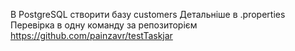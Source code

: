 В PostgreSQL cтворити базу customers
Детальніше в .properties
Перевірка в одну команду за репозиторієм https://github.com/painzavr/testTaskjar
